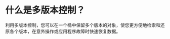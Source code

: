 # 什么是多版本控制？<a name="obs_faq_0048"></a>

利用多版本控制，您可以在一个桶中保留多个版本的对象，使您更方便地检索和还原各个版本，在意外操作或应用程序故障时快速恢复数据。

